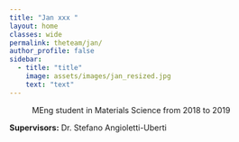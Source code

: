 ```yaml
---
title: "Jan xxx "
layout: home
classes: wide
permalink: theteam/jan/
author_profile: false
sidebar:
  - title: "title"
    image: assets/images/jan_resized.jpg
    text: "text"
---
```


<p style="margin-left: 40px"> MEng student in Materials Science from 2018 to 2019 <br /> 
    
  <strong>Supervisors:</strong> Dr. Stefano Angioletti-Uberti <br />
  

